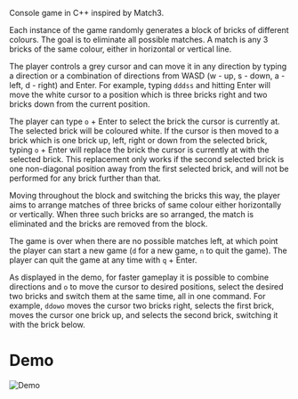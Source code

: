 Console game in C++ inspired by Match3.

Each instance of the game randomly generates a block of bricks of different colours. The goal is to eliminate all possible matches.
A match is any 3 bricks of the same colour, either in horizontal or vertical line.

The player controls a grey cursor and can move it in any direction by typing a direction or a combination of directions from WASD (w - up, s - down, a - left, d - right) and Enter. 
For example, typing `dddss` and hitting Enter will move the white cursor to a position which is three bricks right and two bricks down from the current position.

The player can type `o` + Enter to select the brick the cursor is currently at. The selected brick will be coloured white. If the cursor is then moved to a brick which is one brick up, left, right or down from the
selected brick, typing `o` + Enter will replace the brick the cursor is currently at with the selected brick. This replacement only works if the second selected brick is one non-diagonal position away from the first selected brick, and will not be performed for any brick further than that.

Moving throughout the block and switching the bricks this way, the player aims to arrange matches of three bricks of same colour either horizontally or vertically. When three such bricks are so arranged, the match is eliminated and the bricks are removed from the block.

The game is over when there are no possible matches left, at which point the player can start a new game (`d` for a new game, `n` to quit the game). The player can quit the game at any time with `q` + Enter.

As displayed in the demo, for faster gameplay it is possible to combine directions and `o` to move the cursor to desired positions, select the desired two bricks and switch them at the same time, all in one command. For example, `ddowo` moves the cursor two bricks right, selects the first brick, moves the cursor one brick up, and selects the second brick, switching it with the brick below.

# Demo

![Demo](./demo.gif)
